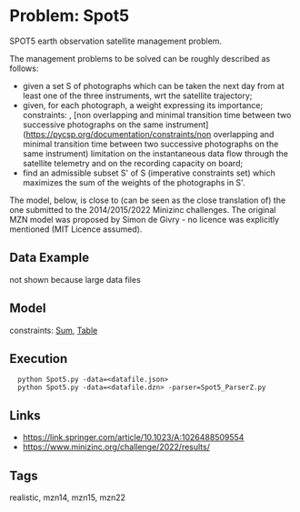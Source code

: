 # Problem: Spot5

SPOT5 earth observation satellite management problem.

The  management problems  to  be solved  can  be roughly  described as follows:
  - given a set S of photographs which can be taken the next day from at least one of the three instruments, wrt the satellite trajectory;
  - given, for each photograph, a weight expressing its importance;
  constraints: [](https://pycsp.org/documentation/constraints/), [non overlapping and minimal transition time between two successive photographs on the same instrument](https://pycsp.org/documentation/constraints/non overlapping and minimal transition time between two successive photographs on the same instrument)
   limitation on the instantaneous data flow through the satellite telemetry and on the recording capacity on board;
  - find an admissible subset S' of S (imperative  constraints set) which maximizes the sum of the weights of the photographs in S'.

The model, below, is close to (can be seen as the close translation of) the one submitted to the 2014/2015/2022 Minizinc challenges.
The original MZN model was proposed by Simon de Givry - no licence was explicitly mentioned (MIT Licence assumed).

## Data Example
  not shown because large data files

## Model
  constraints: [Sum](https://pycsp.org/documentation/constraints/Sum), [Table](https://pycsp.org/documentation/constraints/Table)

## Execution
```
  python Spot5.py -data=<datafile.json>
  python Spot5.py -data=<datafile.dzn> -parser=Spot5_ParserZ.py
```

## Links
  - https://link.springer.com/article/10.1023/A:1026488509554
  - https://www.minizinc.org/challenge/2022/results/

## Tags
  realistic, mzn14, mzn15, mzn22
